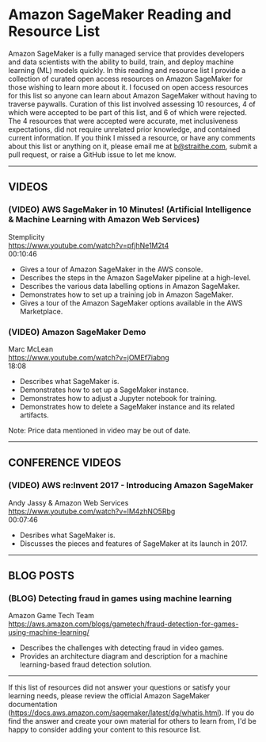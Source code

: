 # Amazon SageMaker Reading and Resource List

Amazon SageMaker is a fully managed service that provides developers and data scientists with the ability to build, train, and deploy machine learning (ML) models quickly. In this reading and resource list I provide a collection of curated open access resources on Amazon SageMaker for those wishing to learn more about it. I focused on open access resources for this list so anyone can learn about Amazon SageMaker without having to traverse paywalls. Curation of this list involved assessing 10 resources, 4 of which were accepted to be part of this list, and 6 of which were rejected. The 4 resources that were accepted were accurate, met inclusiveness expectations, did not require unrelated prior knowledge, and contained current information. If you think I missed a resource, or have any comments about this list or anything on it, please email me at b@straithe.com, submit a pull request, or raise a GitHub issue to let me know. 


---


## VIDEOS

### (VIDEO) AWS SageMaker in 10 Minutes! (Artificial Intelligence & Machine Learning with Amazon Web Services)  
Stemplicity  
https://www.youtube.com/watch?v=pfjhNe1M2t4  
00:10:46  
* Gives a tour of Amazon SageMaker in the AWS console.  
* Describes the steps in the Amazon SageMaker pipeline at a high-level.  
* Describes the various data labelling options in Amazon SageMaker.   
* Demonstrates how to set up a training job in Amazon SageMaker.   
* Gives a tour of the Amazon SageMaker options available in the AWS Marketplace.  

### (VIDEO) Amazon SageMaker Demo  
Marc McLean  
https://www.youtube.com/watch?v=jOMEf7iabng  
18:08  
* Describes what SageMaker is.  
* Demonstrates how to set up a SageMaker instance.  
* Demonstrates how to adjust a Jupyter notebook for training.  
* Demonstrates how to delete a SageMaker instance and its related artifacts.  

Note: Price data mentioned in video may be out of date. 



---


## CONFERENCE VIDEOS

### (VIDEO) AWS re:Invent 2017 - Introducing Amazon SageMaker  
Andy Jassy & Amazon Web Services  
https://www.youtube.com/watch?v=lM4zhNO5Rbg  
00:07:46  
* Desribes what SageMaker is.  
* Discusses the pieces and features of SageMaker at its launch in 2017.  


---


## BLOG POSTS

### (BLOG) Detecting fraud in games using machine learning  
Amazon Game Tech Team  
https://aws.amazon.com/blogs/gametech/fraud-detection-for-games-using-machine-learning/  
* Describes the challenges with detecting fraud in video games. 
* Provides an architecture diagram and description for a machine learning-based fraud detection solution. 


---


If this list of resources did not answer your questions or satisfy your learning needs, please review the official Amazon SageMaker documentation (https://docs.aws.amazon.com/sagemaker/latest/dg/whatis.html). If you do find the answer and create your own material for others to learn from, I'd be happy to consider adding your content to this resource list. 
